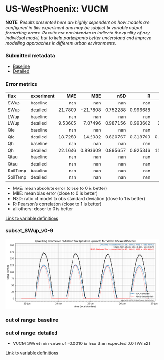 # US-WestPhoenix: VUCM

**NOTE:** *Results presented here are highly dependent on how models are configured in this experiment and may be subject to variable output formatting errors. Results are not intended to indicate the quality of any individual model, but to help participants better understand and improve modelling approaches in different urban environments.*

### Submitted metadata

- [Baseline](VUCM_US-WestPhoenix_baseline_attrs.md)
- [Detailed](VUCM_US-WestPhoenix_detailed_attrs.md)

### Error metrics

| flux     | experiment   |       MAE |        MBE |        nSD |          R |       5th |     95th |     RMSE |      cRMSE |       AMBE |       1-nSD |          1-R |   nSkewness |    nKurtosis |     Overlap |
|:---------|:-------------|----------:|-----------:|-----------:|-----------:|----------:|---------:|---------:|-----------:|-----------:|------------:|-------------:|------------:|-------------:|------------:|
| SWup     | baseline     | nan       | nan        | nan        | nan        | nan       | nan      | nan      | nan        | nan        | nan         | nan          | nan         | nan          | nan         |
| SWup     | detailed     |  21.7809  | -21.7808   |   0.752288 |   0.996688 |   3.485   |  42.894  |  25.4885 |   0.257575 |  21.7808   |   0.247712  |   0.00331228 |   0.456287  |   0.00655167 |   0.121128  |
| LWup     | baseline     | nan       | nan        | nan        | nan        | nan       | nan      | nan      | nan        | nan        | nan         | nan          | nan         | nan          | nan         |
| LWup     | detailed     |   9.53605 |   7.07496  |   0.987156 |   0.993602 |  14.577   |  13.524  |  11.2902 |   0.113119 |   7.07496  |   0.0128434 |   0.0063976  |   0.489312  |   0.490496   |   0.0925174 |
| Qle      | baseline     | nan       | nan        | nan        | nan        | nan       | nan      | nan      | nan        | nan        | nan         | nan          | nan         | nan          | nan         |
| Qle      | detailed     |  18.7258  | -14.2982   |   0.620767 |   0.318709 |   0.84577 |  52.5312 |  30.5915 |   0.994818 |  14.2982   |   0.379232  |   0.681291   |   3.68339   |  15.6388     |   0.42549   |
| Qh       | baseline     | nan       | nan        | nan        | nan        | nan       | nan      | nan      | nan        | nan        | nan         | nan          | nan         | nan          | nan         |
| Qh       | detailed     |  22.1646  |   0.893609 |   0.895657 |   0.925346 |  11.8147  |  16.4741 |  34.6355 |   0.380285 |   0.893609 |   0.104343  |   0.0746542  |   0.0879218 |   0.583673   |   0.17748   |
| Qtau     | baseline     | nan       | nan        | nan        | nan        | nan       | nan      | nan      | nan        | nan        | nan         | nan          | nan         | nan          | nan         |
| Qtau     | detailed     | nan       | nan        | nan        | nan        | nan       | nan      | nan      | nan        | nan        | nan         | nan          | nan         | nan          | nan         |
| SoilTemp | baseline     | nan       | nan        | nan        | nan        | nan       | nan      | nan      | nan        | nan        | nan         | nan          | nan         | nan          | nan         |
| SoilTemp | detailed     | nan       | nan        | nan        | nan        | nan       | nan      | nan      | nan        | nan        | nan         | nan          | nan         | nan          | nan         |

 - MAE: mean absolute error (close to 0 is better)
 - MBE: mean bias error (close to 0 is better)
 - NSD: ratio of model to obs standard deviation (close to 1 is better)
 - R: Pearson's correlation (close to 1 is better)
 - all others: closer to 0 is better

[Link to variable definitions](../modelattrs/variable_definitions.md)

### <a name="subset_swup_v0-9"></a>subset_SWup_v0-9
[![VUCM_US-WestPhoenix_subset_SWup_v0-9.png](VUCM_US-WestPhoenix_subset_SWup_v0-9.png)](VUCM_US-WestPhoenix_subset_SWup_v0-9.png)

### out of range: baseline


### out of range: detailed

 - VUCM SWnet min value of -0.0010 is less than expected 0.0 [W/m2]


[Link to variable definitions](../modelattrs/variable_definitions.md)

